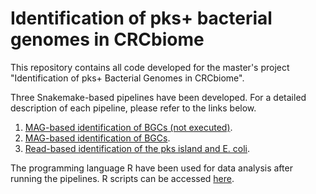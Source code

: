 # Identification of pks+ bacterial genomes in CRCbiome

This repository contains all code developed for the master's project "Identification of pks+ Bacterial Genomes in CRCbiome".

Three Snakemake-based pipelines have been developed. For a detailed description of each pipeline, please refer to the links below.
1. [MAG-based identification of BGCs (not executed)](https://github.com/Rounge-lab/Identification-of-pks-positive-bacterial-genomes-in-CRCbiome/blob/main/pipeline1/README.md).
2. [MAG-based identification of BGCs](https://github.com/Rounge-lab/Identification-of-pks-positive-bacterial-genomes-in-CRCbiome/blob/main/pipeline2/README.md).
3. [Read-based identification of the pks island and E. coli](https://github.com/Rounge-lab/Identification-of-pks-positive-bacterial-genomes-in-CRCbiome/blob/main/pipeline3/README.md).

The programming language R have been used for data analysis after running the pipelines. R scripts can be accessed [here](https://github.com/Rounge-lab/Identification-of-pks-positive-bacterial-genomes-in-CRCbiome/tree/main/r-scripts).
